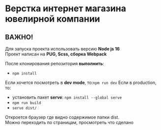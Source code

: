 # Верстка интернет магазина ювелирной компании

## **ВАЖНО!**

Для запуска проекта использовать версию **Node js 16**  
Проект написан на **PUG, Scss, сборка Webpack**

После клонирования репозитория **выполнить**:
- ```npm install```  

Если хочется посмотреть в **dev mode**, то:```npm run dev```
Если в production, то:
- установить пакет **serve**: ```npm install --global serve```
- ```npm run build```
- ```serve dist/```

Откроется браузер где видно содержимое папки dist.  
Можно переходить по страницам, просмотреть что сделано